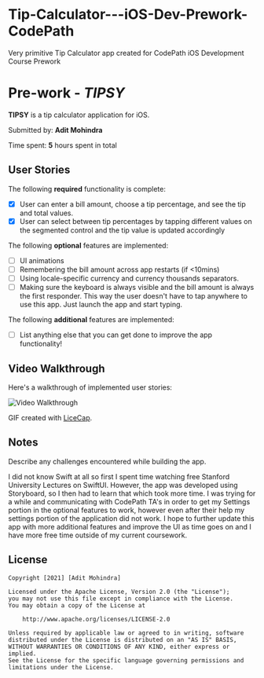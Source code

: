 # Tip-Calculator---iOS-Dev-Prework-CodePath
Very primitive Tip Calculator app created for CodePath iOS Development Course Prework

# Pre-work - *TIPSY*

**TIPSY** is a tip calculator application for iOS.

Submitted by: **Adit Mohindra**

Time spent: **5** hours spent in total

## User Stories

The following **required** functionality is complete:

* [x] User can enter a bill amount, choose a tip percentage, and see the tip and total values.
* [x] User can select between tip percentages by tapping different values on the segmented control and the tip value is updated accordingly

The following **optional** features are implemented:

* [ ] UI animations
* [ ] Remembering the bill amount across app restarts (if <10mins)
* [ ] Using locale-specific currency and currency thousands separators.
* [ ] Making sure the keyboard is always visible and the bill amount is always the first responder. This way the user doesn't have to tap anywhere to use this app. Just launch the app and start typing.

The following **additional** features are implemented:

- [ ] List anything else that you can get done to improve the app functionality!

## Video Walkthrough

Here's a walkthrough of implemented user stories:

<img src='http://i.imgur.com/link/to/your/gif/file.gif' title='Video Walkthrough' width='' alt='Video Walkthrough' />

GIF created with [LiceCap](http://www.cockos.com/licecap/).

## Notes

Describe any challenges encountered while building the app.

I did not know Swift at all so first I spent time watching free Stanford University Lectures on SwiftUI. However, the app was developed using Storyboard, so I then had to learn that which took more time. I was trying for a while and communicating with CodePath TA's in order to get my Settings portion in the optional features to work, however even after their help my settings portion of the application did not work. I hope to further update this app with more additional features and improve the UI as time goes on and I have more free time outside of my current coursework.

## License

    Copyright [2021] [Adit Mohindra]

    Licensed under the Apache License, Version 2.0 (the "License");
    you may not use this file except in compliance with the License.
    You may obtain a copy of the License at

        http://www.apache.org/licenses/LICENSE-2.0

    Unless required by applicable law or agreed to in writing, software
    distributed under the License is distributed on an "AS IS" BASIS,
    WITHOUT WARRANTIES OR CONDITIONS OF ANY KIND, either express or implied.
    See the License for the specific language governing permissions and
    limitations under the License.

